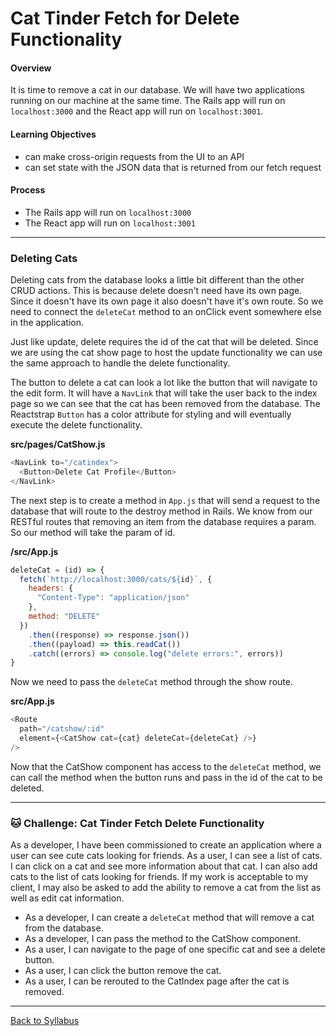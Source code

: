 # Cat Tinder Fetch for Delete Functionality

#### Overview

It is time to remove a cat in our database. We will have two applications running on our machine at the same time. The Rails app will run on `localhost:3000` and the React app will run on `localhost:3001`.

#### Learning Objectives

- can make cross-origin requests from the UI to an API
- can set state with the JSON data that is returned from our fetch request

#### Process

- The Rails app will run on `localhost:3000`
- The React app will run on `localhost:3001`

---

### Deleting Cats

Deleting cats from the database looks a little bit different than the other CRUD actions. This is because delete doesn't need have its own page. Since it doesn't have its own page it also doesn't have it's own route. So we need to connect the `deleteCat` method to an onClick event somewhere else in the application.

Just like update, delete requires the id of the cat that will be deleted. Since we are using the cat show page to host the update functionality we can use the same approach to handle the delete functionality.

The button to delete a cat can look a lot like the button that will navigate to the edit form. It will have a `NavLink` that will take the user back to the index page so we can see that the cat has been removed from the database. The Reactstrap `Button` has a color attribute for styling and will eventually execute the delete functionality.

**src/pages/CatShow.js**

```javascript
<NavLink to="/catindex">
  <Button>Delete Cat Profile</Button>
</NavLink>
```

The next step is to create a method in `App.js` that will send a request to the database that will route to the destroy method in Rails. We know from our RESTful routes that removing an item from the database requires a param. So our method will take the param of id.

**/src/App.js**

```javascript
deleteCat = (id) => {
  fetch(`http://localhost:3000/cats/${id}`, {
    headers: {
      "Content-Type": "application/json"
    },
    method: "DELETE"
  })
    .then((response) => response.json())
    .then((payload) => this.readCat())
    .catch((errors) => console.log("delete errors:", errors))
}
```

Now we need to pass the `deleteCat` method through the show route.

**src/App.js**

```javascript
<Route
  path="/catshow/:id"
  element={<CatShow cat={cat} deleteCat={deleteCat} />}
/>
```

Now that the CatShow component has access to the `deleteCat` method, we can call the method when the button runs and pass in the id of the cat to be deleted.

---

### 🐱 Challenge: Cat Tinder Fetch Delete Functionality

As a developer, I have been commissioned to create an application where a user can see cute cats looking for friends. As a user, I can see a list of cats. I can click on a cat and see more information about that cat. I can also add cats to the list of cats looking for friends. If my work is acceptable to my client, I may also be asked to add the ability to remove a cat from the list as well as edit cat information.

- As a developer, I can create a `deleteCat` method that will remove a cat from the database.
- As a developer, I can pass the method to the CatShow component.
- As a user, I can navigate to the page of one specific cat and see a delete button.
- As a user, I can click the button remove the cat.
- As a user, I can be rerouted to the CatIndex page after the cat is removed.

---

[Back to Syllabus](../../README.md#bringing-it-together)
